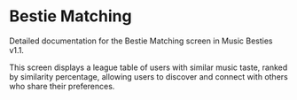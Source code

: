 # Bestie Matching

Detailed documentation for the Bestie Matching screen in Music Besties v1.1.

This screen displays a league table of users with similar music taste, ranked by similarity percentage, allowing users to discover and connect with others who share their preferences.

